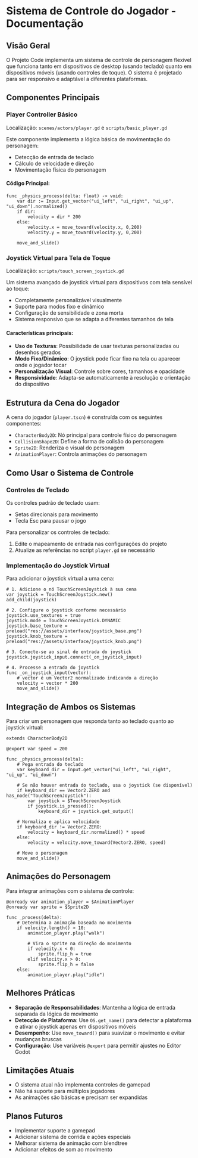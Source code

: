 # Sistema de Controle do Jogador - Documentação

## Visão Geral
O Projeto Code implementa um sistema de controle de personagem flexível que funciona tanto em dispositivos de desktop (usando teclado) quanto em dispositivos móveis (usando controles de toque). O sistema é projetado para ser responsivo e adaptável a diferentes plataformas.

## Componentes Principais

### Player Controller Básico
Localização: `scenes/actors/player.gd` e `scripts/basic_player.gd`

Este componente implementa a lógica básica de movimentação do personagem:
- Detecção de entrada de teclado
- Cálculo de velocidade e direção
- Movimentação física do personagem

#### Código Principal:
```gdscript
func _physics_process(delta: float) -> void:
    var dir := Input.get_vector("ui_left", "ui_right", "ui_up", "ui_down").normalized()
    if dir:
        velocity = dir * 200
    else:
        velocity.x = move_toward(velocity.x, 0,200)
        velocity.y = move_toward(velocity.y, 0,200)
    
    move_and_slide()
```

### Joystick Virtual para Tela de Toque
Localização: `scripts/touch_screen_joystick.gd`

Um sistema avançado de joystick virtual para dispositivos com tela sensível ao toque:
- Completamente personalizável visualmente
- Suporte para modos fixo e dinâmico
- Configuração de sensibilidade e zona morta
- Sistema responsivo que se adapta a diferentes tamanhos de tela

#### Características principais:
- **Uso de Texturas**: Possibilidade de usar texturas personalizadas ou desenhos gerados
- **Modo Fixo/Dinâmico**: O joystick pode ficar fixo na tela ou aparecer onde o jogador tocar
- **Personalização Visual**: Controle sobre cores, tamanhos e opacidade
- **Responsividade**: Adapta-se automaticamente à resolução e orientação do dispositivo

## Estrutura da Cena do Jogador

A cena do jogador (`player.tscn`) é construída com os seguintes componentes:
- `CharacterBody2D`: Nó principal para controle físico do personagem
- `CollisionShape2D`: Define a forma de colisão do personagem
- `Sprite2D`: Renderiza o visual do personagem
- `AnimationPlayer`: Controla animações do personagem

## Como Usar o Sistema de Controle

### Controles de Teclado

Os controles padrão de teclado usam:
- Setas direcionais para movimento
- Tecla Esc para pausar o jogo

Para personalizar os controles de teclado:
1. Edite o mapeamento de entrada nas configurações do projeto
2. Atualize as referências no script `player.gd` se necessário

### Implementação do Joystick Virtual

Para adicionar o joystick virtual a uma cena:

```gdscript
# 1. Adicione o nó TouchScreenJoystick à sua cena
var joystick = TouchScreenJoystick.new()
add_child(joystick)

# 2. Configure o joystick conforme necessário
joystick.use_textures = true
joystick.mode = TouchScreenJoystick.DYNAMIC
joystick.base_texture = preload("res://assets/interface/joystick_base.png")
joystick.knob_texture = preload("res://assets/interface/joystick_knob.png")

# 3. Conecte-se ao sinal de entrada do joystick
joystick.joystick_input.connect(_on_joystick_input)

# 4. Processe a entrada do joystick
func _on_joystick_input(vector):
    # vector é um Vector2 normalizado indicando a direção
    velocity = vector * 200
    move_and_slide()
```

## Integração de Ambos os Sistemas

Para criar um personagem que responda tanto ao teclado quanto ao joystick virtual:

```gdscript
extends CharacterBody2D

@export var speed = 200

func _physics_process(delta):
    # Pega entrada do teclado
    var keyboard_dir = Input.get_vector("ui_left", "ui_right", "ui_up", "ui_down")
    
    # Se não houver entrada do teclado, usa o joystick (se disponível)
    if keyboard_dir == Vector2.ZERO and has_node("TouchScreenJoystick"):
        var joystick = $TouchScreenJoystick
        if joystick.is_pressed():
            keyboard_dir = joystick.get_output()
    
    # Normaliza e aplica velocidade
    if keyboard_dir != Vector2.ZERO:
        velocity = keyboard_dir.normalized() * speed
    else:
        velocity = velocity.move_toward(Vector2.ZERO, speed)
    
    # Move o personagem
    move_and_slide()
```

## Animações do Personagem

Para integrar animações com o sistema de controle:

```gdscript
@onready var animation_player = $AnimationPlayer
@onready var sprite = $Sprite2D

func _process(delta):
    # Determina a animação baseada no movimento
    if velocity.length() > 10:
        animation_player.play("walk")
        
        # Vira o sprite na direção do movimento
        if velocity.x < 0:
            sprite.flip_h = true
        elif velocity.x > 0:
            sprite.flip_h = false
    else:
        animation_player.play("idle")
```

## Melhores Práticas

- **Separação de Responsabilidades**: Mantenha a lógica de entrada separada da lógica de movimento
- **Detecção de Plataforma**: Use `OS.get_name()` para detectar a plataforma e ativar o joystick apenas em dispositivos móveis
- **Desempenho**: Use `move_toward()` para suavizar o movimento e evitar mudanças bruscas
- **Configuração**: Use variáveis `@export` para permitir ajustes no Editor Godot

## Limitações Atuais

- O sistema atual não implementa controles de gamepad
- Não há suporte para múltiplos jogadores
- As animações são básicas e precisam ser expandidas

## Planos Futuros

- Implementar suporte a gamepad
- Adicionar sistema de corrida e ações especiais
- Melhorar sistema de animação com blendtree
- Adicionar efeitos de som ao movimento
